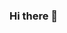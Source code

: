 ### Hi there 👋

<!--
**AvdhootJadhav/AvdhootJadhav** is a ✨ _special_ ✨ repository because its `README.md` (this file) appears on your GitHub profile.

Here are some ideas to get you started:

- 🔭 I’m currently working on Flutter
- 🌱 I’m currently learning everything 
- 👯 I’m looking to collaborate on Flutter
- 🤔 I’m looking for help with ...
- 💬 Ask me about ...
- 📫 How to reach me: avdhootjadhav002@gmail.com
- 😄 Pronouns: Hardworking, Passionate
- ⚡ Fun fact: Trying new stuff to find my interest
-->
